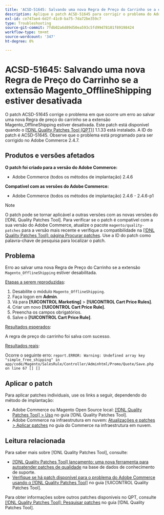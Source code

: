 ```yaml
---
title: 'ACSD-51645: Salvando uma nova Regra de Preço do Carrinho se a extensão Magento_OfflineShipping estiver desativada'
description: Aplique o patch ACSD-51645 para corrigir o problema do Adobe Commerce em que ocorre um erro ao salvar uma nova Regra de preço do carrinho se a extensão Magento_OfflineShipping estiver desativada.
exl-id: ce747ae4-6d2f-41c0-ba75-7da72be359c7
type: Troubleshooting
source-git-commit: 7fdb02a6d89d50ea593c5fd99d78101f89198424
workflow-type: tm+mt
source-wordcount: '347'
ht-degree: 0%

---
```


# ACSD-51645: Salvando uma nova Regra de Preço do Carrinho se a extensão Magento_OfflineShipping estiver desativada

O patch ACSD-51645 corrige o problema em que ocorre um erro ao salvar uma nova Regra de preço do carrinho se a extensão Magento_OfflineShipping estiver desativada. Este patch está disponível quando o [[!DNL Quality Patches Tool (QPT)]](https://experienceleague.adobe.com/pt-br/docs/commerce-operations/tools/quality-patches-tool/quality-patches-tool-to-self-serve-quality-patches) 1.1.33 está instalado. A ID do patch é ACSD-51645. Observe que o problema está programado para ser corrigido no Adobe Commerce 2.4.7.

## Produtos e versões afetados

**O patch foi criado para a versão do Adobe Commerce:**

* Adobe Commerce (todos os métodos de implantação) 2.4.6

**Compatível com as versões do Adobe Commerce:**

* Adobe Commerce (todos os métodos de implantação) 2.4.6 - 2.4.6-p1

>[!NOTE]
>
>O patch pode se tornar aplicável a outras versões com as novas versões do [!DNL Quality Patches Tool]. Para verificar se o patch é compatível com a sua versão do Adobe Commerce, atualize o pacote `magento/quality-patches` para a versão mais recente e verifique a compatibilidade na [[!DNL Quality Patches Tool]: página Procurar patches](<https://experienceleague.adobe.com/tools/commerce-quality-patches/index.html?lang=pt-BR>). Use a ID do patch como palavra-chave de pesquisa para localizar o patch.

## Problema

Erro ao salvar uma nova Regra de Preço do Carrinho se a extensão `Magento_OfflineShipping` estiver desabilitada.

<u>Etapas a serem reproduzidas</u>:

1. Desabilite o módulo `Magento_OfflineShipping`.
1. Faça logon em **Admin**.
1. Vá para **[!UICONTROL Marketing]** > **[!UICONTROL Cart Price Rules]**.
1. Criar um novo **[!UICONTROL Cart Price Rule]**.
1. Preencha os campos obrigatórios.
1. Salve o **[!UICONTROL Cart Price Rule]**.

<u>Resultados esperados</u>:

A regra de preço do carrinho foi salva com sucesso.

<u>Resultados reais</u>:

Ocorre o seguinte erro:
`report.ERROR: Warning: Undefined array key "simple_free_shipping" in app/code/Magento/SalesRule/Controller/Adminhtml/Promo/Quote/Save.php on line 67 [] []`

## Aplicar o patch

Para aplicar patches individuais, use os links a seguir, dependendo do método de implantação:

* Adobe Commerce ou Magento Open Source local: [[!DNL Quality Patches Tool] > Uso](/help/tools/quality-patches-tool/usage.md) no guia [!DNL Quality Patches Tool].
* Adobe Commerce na infraestrutura em nuvem: [Atualizações e patches > Aplicar patches](https://experienceleague.adobe.com/docs/commerce-cloud-service/user-guide/develop/upgrade/apply-patches.html?lang=pt-BR) no guia do Commerce na infraestrutura em nuvem.

## Leitura relacionada

Para saber mais sobre [!DNL Quality Patches Tool], consulte:

* [[!DNL Quality Patches Tool] lançamento: uma nova ferramenta para autoatender patches de qualidade](https://experienceleague.adobe.com/pt-br/docs/commerce-operations/tools/quality-patches-tool/quality-patches-tool-to-self-serve-quality-patches) na base de dados de conhecimento de suporte.
* [Verifique se há patch disponível para o problema do Adobe Commerce usando o  [!DNL Quality Patches Tool]](/help/tools/quality-patches-tool/patches-available-in-qpt/check-patch-for-magento-issue-with-magento-quality-patches.md) no guia [!UICONTROL Quality Patches Tool].


Para obter informações sobre outros patches disponíveis no QPT, consulte [[!DNL Quality Patches Tool]: Pesquisar patches](<https://experienceleague.adobe.com/tools/commerce-quality-patches/index.html?lang=pt-BR>) no guia [!DNL Quality Patches Tool].
